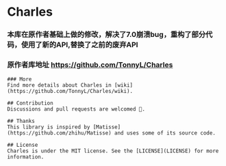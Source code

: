 # Charles

### 本库在原作者基础上做的修改，解决了7.0崩溃bug，重构了部分代码，使用了新的API,替换了之前的废弃API

### 原作者库地址 https://github.com/TonnyL/Charles

```
### More
Find more details about Charles in [wiki](https://github.com/TonnyL/Charles/wiki).

## Contribution
Discussions and pull requests are welcomed 💖.

## Thanks
This library is inspired by [Matisse](https://github.com/zhihu/Matisse) and uses some of its source code.

## License
Charles is under the MIT license. See the [LICENSE](LICENSE) for more information.
